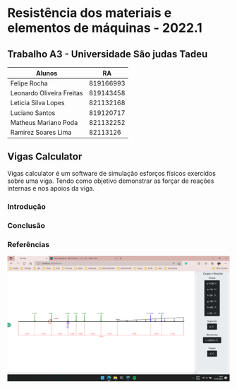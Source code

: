 # Resistência dos materiais e elementos de máquinas - 2022.1
## Trabalho A3 - Universidade São judas Tadeu

| Alunos                    | RA        |
|---------------------------|-----------|
| Felipe Rocha              | 819166993 |
| Leonardo Oliveira Freitas | 819143458 |
| Leticia Silva Lopes       | 821132168 |
| Luciano Santos            | 819120717 |
| Matheus Mariano Poda      | 821132252 |
| Ramirez Soares Lima       | 82113126  |


## Vigas Calculator
  Vigas calculator é um software de simulação esforços físicos exercídos sobre uma viga. Tendo como objetivo
  demonstrar as forçar de reações internas e nos apoios da viga.

### Introdução

### Conclusão

### Referências

![demonstracao](./file/vigas-calculator.png)

